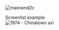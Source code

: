 ![mainwnd2c](https://github.com/user-attachments/assets/0859b794-adca-407f-b070-c37326ffe635)<br>

Screenlist example<br>
![1974 - Chinatown avi](https://github.com/user-attachments/assets/7db49c1b-0b3a-48aa-a325-6aa7a5bc1e00)
